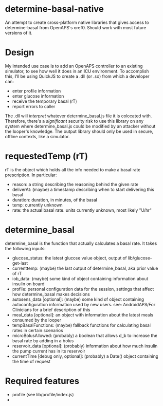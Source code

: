 # determine-basal-native

An attempt to create cross-platform native libraries that gives access to determine-basal from OpenAPS's oref0. Should work with most future versions of it.

# Design

My intended use case is to add an OpenAPS controller to an existing simulator, to see how well it does in an ICU environment.
To accomplish this, I'll be using QuickJS to create a .dll (or .so) from which a developer can:

- enter profile information
- enter glucose information
- receive the temporary basal (rT)
- report errors to caller

The .dll will *interpret* whatever determine_basal.js file it is colocated with. Therefore, there's a *significant* security risk to use this library on any system where determine_basal.js could be modified by an attacker without the looper's knowledge. The output library should only be used in secure, offline contexts, like a simulator.

# requestedTemp (rT)

rT is the object which holds all the info needed to make a basal rate prescription. In particular:

- reason: a string describing the reasoning behind the given rate
- deliverAt: (maybe) a timestamp describing when to start delivering this basal
- duration: duration, in minutes, of the basal
- temp: currently unknown
- rate: the actual basal rate. units currently unknown, most likely "U/hr"

# determine_basal

determine_basal is the function that actually calculates a basal rate. It takes the following inputs:

- glucose_status: the latest glucose value object, output of lib/glucose-get-last
- currenttemp: (maybe) the last output of determine_basal, aka prior value of rT
- iob_data: (maybe) some kind of object containing information about insulin on board
- profile: personal configuration data for the session, settings that affect how determine_basal makes decisions
- autosens_data [optional]: (maybe) some kind of object containing autoconfiguration information used by new users. see: AndroidAPS/For Clinicians for a brief description of this
- meal_data [optional]: an object with information about the latest meals consumed by the looper
- tempBasalFunctions: (maybe) fallback functions for calculating basal rates in certain scenarios
- microBolusAllowed: (probably) a boolean that allows d_b to increase the basal rate by adding in a bolus
- reservoir_data [optional]: (probably) information about how much insulin the pump current has in its reservoir
- currentTime [debug only, optional]: (probably) a Date() object containing the time of request

# Required features
- profile (see lib/profile/index.js)
- 
